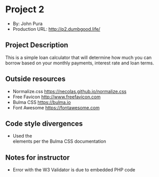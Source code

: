 # Project 2
+ By: John Pura
+ Production URL: <http://p2.dumbgood.life/>

## Project Description
This is a simple loan calculator that will determine how much you can borrow based on your monthly payments, interest rate and loan terms.

## Outside resources
* Normalize.css <https://necolas.github.io/normalize.css>
* Free Favicon <http://www.freefavicon.com>
* Bulma CSS <https://bulma.io>
* Font Awesome <https://fontawesome.com>

## Code style divergences
* Used the <div> elements per the Bulma CSS documentation

## Notes for instructor
* Error with the W3 Validator is due to embedded PHP code
